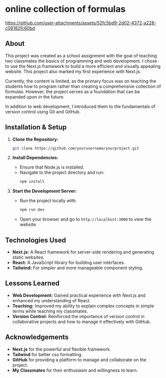 

# online collection of formulas

https://github.com/user-attachments/assets/52fc5bd9-2d02-4372-a228-c09182fc60bd


## About
This project was created as a school assignment with the goal of teaching two classmates the basics of programming and web development. I chose to use the Next.js framework to build a more efficient and visually appealing website. This project also marked my first experience with Next.js.

Currently, the content is limited, as the primary focus was on teaching the students how to program rather than creating a comprehensive collection of formulas. However, the project serves as a foundation that can be expanded upon in the future.

In addition to web development, I introduced them to the fundamentals of version control using Git and GitHub.

## Installation & Setup

1. **Clone the Repository:**
   ```bash
   git clone https://github.com/yourusername/yourproject.git
   ```
   
2. **Install Dependencies:**
   - Ensure that Node.js is installed.
   - Navigate to the project directory and run:
     ```bash
     npm install
     ```

3. **Start the Development Server:**
   - Run the project locally with:
     ```bash
     npm run dev
     ```
   - Open your browser and go to `http://localhost:3000` to view the website.


## Technologies Used
- **Next.js:** A React framework for server-side rendering and generating static websites.
- **React:** A JavaScript library for building user interfaces.
- **Tailwind:** For simpler and more manageable component styling.

## Lessons Learned
- **Web Development:** Gained practical experience with Next.js and enhanced my understanding of React.
- **Teaching:** Improved my ability to explain complex concepts in simple terms while teaching my classmates.
- **Version Control:** Reinforced the importance of version control in collaborative projects and how to manage it effectively with GitHub.


## Acknowledgements
- **Next.js** for the powerful and flexible framework.
- **Tailwind** for better css formatting.
- **GitHub** for providing a platform to manage and collaborate on the project.
- **My Classmates** for their enthusiasm and willingness to learn.
